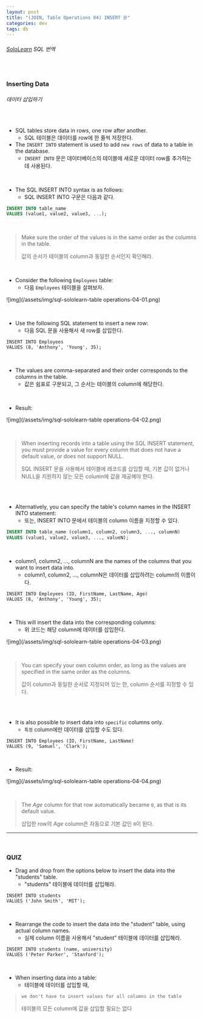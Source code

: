 ```yaml
---
layout: post
title: "(JOIN, Table Operations 04) INSERT 문"
categories: dev
tags: db
---
```


###### [SoloLearn](https://www.sololearn.com/) SQL 번역

<br>

### Inserting Data

###### 데이터 삽입하기

<br>

- SQL tables store data in rows, one row after another.
  - SQL 테이블은 데이터를 row에 한 줄씩 저장한다.
- The `INSERT INTO` statement is used to add `new rows` of data to a table in the database.
  - `INSERT INTO` 문은 데이터베이스의 테이블에 새로운 데이터 row를 추가하는 데 사용된다.

<br>

- The SQL INSERT INTO syntax is as follows:
  - SQL INSERT INTO 구문은 다음과 같다.

```sql
INSERT INTO table_name
VALUES (value1, value2, value3, ...);
```

<br>

> Make sure the order of the values is in the same order as the columns in the table.
>
> 값의 순서가 테이블의 column과 동일한 순서인지 확인해라.

<br>

- Consider the following `Employees` table:
  - 다음 `Employees` 테이블을 살펴보자.

![img](/assets/img/sql-sololearn-table operations-04-01.png)

<br>

- Use the following SQL statement to insert a new row:
  - 다음 SQL 문을 사용해서 새 row를 삽입한다.

```mysql
INSERT INTO Employees
VALUES (8, 'Anthony', 'Young', 35);
```

<br>

- The values are comma-separated and their order corresponds to the columns in the table.
  - 값은 쉼표로 구분되고, 그 순서는 테이블의 column에 해당한다.

<br>

- Result:

![img](/assets/img/sql-sololearn-table operations-04-02.png)

<br>

> When inserting records into a table using the SQL INSERT statement, you must provide a value for every column that does not have a default value, or does not support NULL.
>
> SQL INSERT 문을 사용해서 테이블에 레코드를 삽입할 때, 기본 값이 없거나 NULL을 지원하지 않는 모든 column에 값을 제공해야 한다.

<br>

<br>

- Alternatively, you can specify the table's column names in the INSERT INTO statement:
  - 또는, INSERT INTO 문에서 테이블의 column 이름을 지정할 수 있다.

```sql
INSERT INTO table_name (column1, column2, column3, ..., columnN)
VALUES (value1, value2, value3, ..., valueN);
```

<br>

- column1, column2, …, columnN are the names of the columns that you want to insert data into.
  - column1, column2, …, columnN은 데이터를 삽입하려는 column의 이름이다.

```mysql
INSERT INTO Employees (ID, FirstName, LastName, Age)
VALUES (8, 'Anthony', 'Young', 35);
```

<br>

- This will insert the data into the corresponding columns:
  - 위 코드는 해당 column에 데이터를 삽입한다.

![img](/assets/img/sql-sololearn-table operations-04-03.png)

<br>

> You can specify your own column order, as long as the values are specified in the same order as the columns.
>
> 값이 column과 동일한 순서로 지정되어 있는 한, column 순서를 지정할 수 있다.

<br>

<br>

- It is also possible to insert data into `specific` columns only.
  - `특정` column에만 데이터를 삽입할 수도 있다.

```mysql
INSERT INTO Employees (ID, FirstName, LastName)
VALUES (9, 'Samuel', 'Clark');
```

<br>

- Result:

![img](/assets/img/sql-sololearn-table operations-04-04.png)

<br>

> The *Age* column for that row automatically became `0`, as that is its default value.
>
> 삽입한 row의 *Age* column은 자동으로 기본 값인 `0`이 된다.

------

<br>

### QUIZ

- Drag and drop from the options below to insert the data into the "students" table.
  - "students" 테이블에 데이터를 삽입해라.

```mysql
INSERT INTO students
VALUES ('John Smith', 'MIT');
```

<br>

- Rearrange the code to insert the data into the "student" table, using actual column names.
  - 실제 column 이름을 사용해서 "student" 테이블에 데이터를 삽입해라.

```mysql
INSERT INTO students (name, university)
VALUES ('Peter Parker', 'Stanford');
```

<br>

- When inserting data into a table:
  - 테이블에 데이터를 삽입할 때,

> `we don't have to insert values for all columns in the table`
>
> 테이블의 모든 column에 값을 삽입할 필요는 없다

<br>